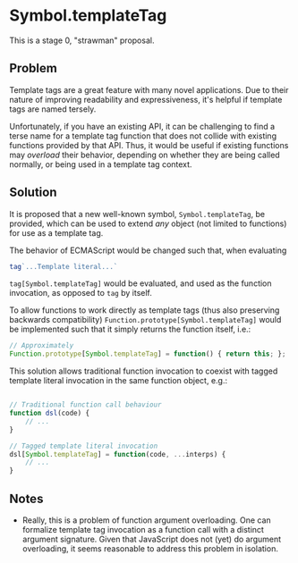 # Symbol.templateTag

This is a stage 0, "strawman" proposal.

## Problem

Template tags are a great feature with many novel applications. Due to their nature of improving readability and expressiveness, it's helpful if template tags are named tersely.

Unfortunately, if you have an existing API, it can be challenging to find a terse name for a template tag function that does not collide with existing functions provided by that API. Thus, it would be useful if existing functions may *overload* their behavior, depending on whether they are being called normally, or being used in a template tag context.

## Solution

It is proposed that a new well-known symbol, `Symbol.templateTag`, be provided, which can be used to extend *any* object (not limited to functions) for use as a template tag.

The behavior of ECMAScript would be changed such that, when evaluating

```js
tag`...Template literal...`
```

`tag[Symbol.templateTag]` would be evaluated, and used as the function invocation, as opposed to `tag` by itself.

To allow functions to work directly as template tags (thus also preserving backwards compatibility) `Function.prototype[Symbol.templateTag]` would be implemented such that it simply returns the function itself, i.e.:

```js
// Approximately
Function.prototype[Symbol.templateTag] = function() { return this; };
```

This solution allows traditional function invocation to coexist with tagged template literal invocation in the same function object, e.g.:

```js

// Traditional function call behaviour
function dsl(code) {
    // ...
}

// Tagged template literal invocation
dsl[Symbol.templateTag] = function(code, ...interps) {
    // ...
}
```

## Notes

  * Really, this is a problem of function argument overloading. One can formalize template tag invocation as a function call with a distinct argument signature. Given that JavaScript does not (yet) do argument overloading, it seems reasonable to address this problem in isolation.
